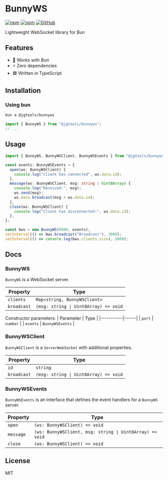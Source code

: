 # BunnyWS

[![npm](https://img.shields.io/npm/v/@jgtools/bunnyws)](https://www.npmjs.com/package/@jgtools/bunnyws)
[![npm](https://img.shields.io/npm/dm/@jgtools/bunnyws)](https://www.npmjs.com/package/@jgtools/bunnyws)
[![GitHub](https://img.shields.io/github/license/jgtools/bunnyws)](https://github.com/git/git-scm.com/blob/main/MIT-LICENSE.txt)

Lightweight WebSocket library for Bun

## Features
- :rabbit: Works with Bun
- :zap: Zero dependencies
- :blue_square: Written in TypeScript

## Installation

### Using bun

```bash
bun a @jgtools/bunnyws
```

```javascript
import { BunnyWS } from "@jgtools/bunnyws";
// ...
```

## Usage

```typescript
import { BunnyWS, BunnyWSClient, BunnyWSEvents } from "@jgtools/bunnyws";

const events: BunnyWSEvents = {
  open(ws: BunnyWSClient) {
    console.log("Client has connected", ws.data.id);
  },
  message(ws: BunnyWSClient, msg: string | Uint8Array) {
    console.log("Received:", msg);
    ws.send(msg);
    ws.data.broadcast(msg + ws.data.id);
  },
  close(ws: BunnyWSClient) {
    console.log("Client has disconnected:", ws.data.id);
  },
};

const bws = new BunnyWS(8080, events);
setInterval(() => bws.broadcast("Broadcast"), 3000);
setInterval(() => console.log(bws.clients.size), 5000);
```
## Docs

### BunnyWS

`BunnyWS` is a WebSocket server.

| Property | Type |
|----------|------|
| `clients` | `Map<string, BunnyWSClient>` |
| `broadcast` | `(msg: string \| Uint8Array) => void` |

Constructor parameters:
| Parameter | Type |
|-----------|------|
| `port` | `number` |
| `events` | `BunnyWSEvents` |


### BunnyWSClient

`BunnyWSClient` is a `ServerWebSocket` with additional properties.

| Property | Type |
|----------|------|
| `id`     | `string` |
| `broadcast` | `(msg: string \| Uint8Array) => void` |

### BunnyWSEvents

`BunnyWSEvents` is an interface that defines the event handlers for a `BunnyWS` server.

| Property | Type |
|----------|------|
| `open` | `(ws: BunnyWSClient) => void` |
| `message` | `(ws: BunnyWSClient, msg: string \| Uint8Array) => void` |
| `close` | `(ws: BunnyWSClient) => void` |

## License

MIT
